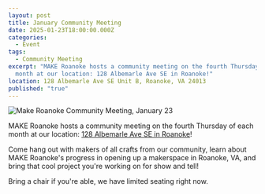 ```yaml
---
layout: post
title: January Community Meeting
date: 2025-01-23T18:00:00.000Z
categories:
  - Event
tags:
  - Community Meeting
excerpt: "MAKE Roanoke hosts a community meeting on the fourth Thursday of each
  month at our location: 128 Albemarle Ave SE in Roanoke!"
location: 128 Albemarle Ave SE Unit B, Roanoke, VA 24013
published: "true"
---
```

![Make Roanoke Community Meeting, January 23](/assets/images/1.png)

MAKE Roanoke hosts a community meeting on the fourth Thursday of each month at our location: [128 Albemarle Ave SE in Roanoke](https://maps.app.goo.gl/eZaC8zNCK5MxukF8A)!

Come hang out with makers of all crafts from our community, learn about MAKE Roanoke's progress in opening up a makerspace in Roanoke, VA, and bring that cool project you're working on for show and tell!

Bring a chair if you're able, we have limited seating right now.
